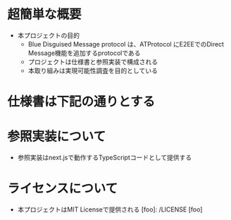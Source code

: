 # 超簡単な概要
- 本プロジェクトの目的
    - Blue Disguised Message protocol は、ATProtocol にE2EEでのDirect Message機能を追加するprotocolである
    - プロジェクトは仕様書と参照実装で構成される
    - 本取り組みは実現可能性調査を目的としている

# 仕様書は下記の通りとする

# 参照実装について
- 参照実装はnext.jsで動作するTypeScriptコードとして提供する

# ライセンスについて
- 本プロジェクトはMIT Licenseで提供される
[foo]: /LICENSE [foo]

